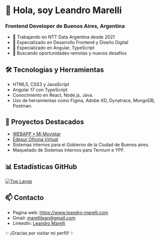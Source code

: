 # 👋 Hola, soy Leandro Marelli

### Frontend Developer de Buenos Aires, Argentina

- 💼 Trabajando en NTT Data Argentina desde 2021
- 👀 Especializado en Desarrollo Frontend y Diseño Digital
- 🌱 Especializado en Angular, TypeScript
- 💞️ Buscando oportunidades remotas y nuevos desafíos

## 🛠️ Tecnologías y Herramientas
- HTML5, CSS3 y JavaScript
- Angular 17 con TypeScript
- Conocimiento en React, Node.js, Java.
- Uso de herramientas como Figma, Adobe XD, Dynatrace, MongoDB, Postman.

## 🚀 Proyectos Destacados
- [WEBAPP • Mi Movistar](https://app.movistar.com.ar/home)
- [Edesur Oficina Virtual](https://ov.edesur.com.ar/login)
- Sistemas internos para el Gobierno de la Ciudad de Buenos aires.
- Maquetado de Sistemas internos para Ternium e YPF.


## 📊 Estadísticas GitHub
[![Top Langs](https://github-readme-stats.vercel.app/api/top-langs/?username=leanmarelli&layout=compact)](https://github.com/anuraghazra/github-readme-stats)

## 📫 Contacto
- Pagina web: https://www.leandro-marelli.com
- Gmail: marellilean@gmail.com
- LinkedIn: [Leandro Marelli](https://www.linkedin.com/in/leandromarelli/)

✨ ¡Gracias por visitar mi perfil! ✨


<!---
leanmarelli/leanmarelli is a ✨ special ✨ repository because its `README.md` (this file) appears on your GitHub profile.
You can click the Preview link to take a look at your changes.
--->
